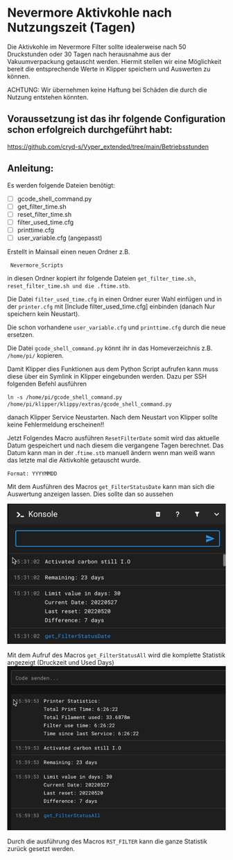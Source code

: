 # Nevermore Aktivkohle nach Nutzungszeit (Tagen)

Die Aktivkohle im Nevermore Filter sollte idealerweise nach 50 Druckstunden oder 30 Tagen nach herausnahme aus der Vakuumverpackung getauscht werden.
Hiermit stellen wir eine Möglichkeit bereit die entsprechende Werte in Klipper speichern und Auswerten zu können.

ACHTUNG: Wir übernehmen keine Haftung bei Schäden die durch die Nutzung entstehen könnten.

## Voraussetzung ist das ihr folgende Configuration schon erfolgreich durchgeführt habt:
https://github.com/cryd-s/Vyper_extended/tree/main/Betriebsstunden


## **Anleitung:**
 
 Es werden folgende Dateien benötigt:

 - [ ] gcode_shell_command.py
 - [ ] get_filter_time.sh
 - [ ] reset_filter_time.sh
 - [ ] filter_used_time.cfg
 - [ ] printtime.cfg
 - [ ] user_variable.cfg (angepasst)

Erstellt in Mainsail einen neuen Ordner z.B. 

     Nevermore_Scripts

 in diesen Ordner kopiert ihr folgende Dateien
 `get_filter_time.sh, reset_filter_time.sh und die .ftime.stb`.

Die Datei `filter_used_time.cfg` in einen Ordner eurer Wahl einfügen und in der `printer.cfg` mit [Include filter_used_time.cfg] einbinden (danach Nur speichern kein Neustart).

Die schon vorhandene `user_variable.cfg` und `printtime.cfg` durch die neue ersetzen.

Die Datei `gcode_shell_command.py` könnt ihr in das Homeverzeichnis z.B. `/home/pi/` kopieren.

Damit Klipper dies Funktionen aus dem Python Script aufrufen kann muss diese über ein Symlink in Klipper eingebunden werden. Dazu per SSH folgenden Befehl ausführen

    ln -s /home/pi/gcode_shell_command.py /home/pi/klipper/klippy/extras/gcode_shell_command.py

danach Klipper Service Neustarten.
Nach dem Neustart von Klipper sollte keine Fehlermeldung erscheinen!!

Jetzt Folgendes Macro ausführen `ResetFilterDate` somit wird das aktuelle Datum gespeichert und nach diesem die vergangene Tagen berechnet.
Das Datum kann man in der .`ftime.stb` manuell ändern wenn man weiß wann das letzte mal die Aktivkohle getauscht wurde. 

    Format: YYYYMMDD

Mit dem Ausführen des Macros `get_FilterStatusDate` kann man sich die Auswertung anzeigen lassen.
Dies sollte dan so aussehen

![enter image description here](https://github.com/chefe82/Klipper/blob/main/Nevermore/Used_Time/Pictures/nevermore_status.png?raw=true)
		
Mit dem Aufruf des Macros `get_FilterStatusAll` wird die komplette Statistik angezeigt (Druckzeit und Used Days)
![enter image description here](https://github.com/chefe82/Klipper/raw/main/Nevermore/Used_Time/Pictures/nevermore_status_all.png)

Durch die ausführung des Macros `RST_FILTER` kann die ganze Statistik zurück gesetzt werden.


    



 


